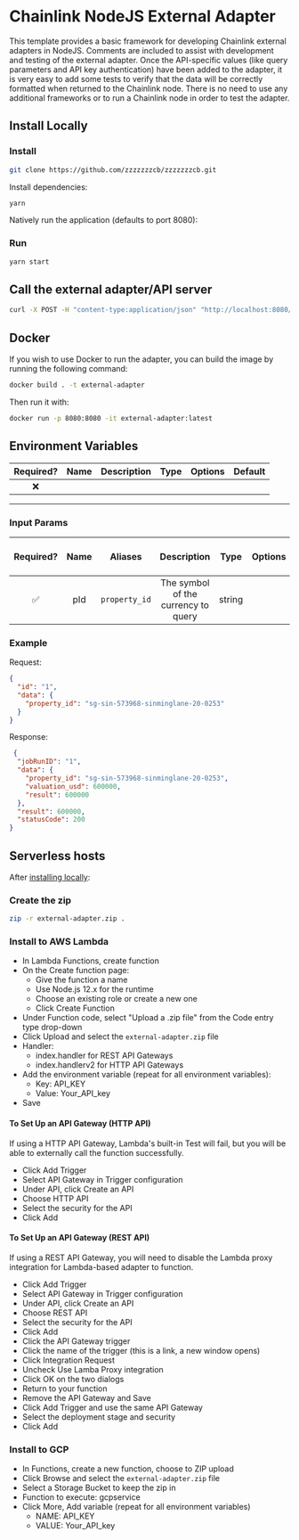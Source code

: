 # Chainlink NodeJS External Adapter 

This template provides a basic framework for developing Chainlink external adapters in NodeJS. Comments are included to assist with development and testing of the external adapter. Once the API-specific values (like query parameters and API key authentication) have been added to the adapter, it is very easy to add some tests to verify that the data will be correctly formatted when returned to the Chainlink node. There is no need to use any additional frameworks or to run a Chainlink node in order to test the adapter.

## Install Locally

### Install

```bash
git clone https://github.com/zzzzzzzcb/zzzzzzzcb.git 
```

Install dependencies:

```bash
yarn
```

Natively run the application (defaults to port 8080):

### Run

```bash
yarn start
```

## Call the external adapter/API server

```bash
curl -X POST -H "content-type:application/json" "http://localhost:8080/" --data '{"id": "1","data": {"property_id": "sg-sin-573968-sinminglane-20-0253"}}'
```

## Docker

If you wish to use Docker to run the adapter, you can build the image by running the following command:

```bash
docker build . -t external-adapter
```

Then run it with:

```bash
docker run -p 8080:8080 -it external-adapter:latest
```

## Environment Variables

| Required? |      Name       | Description |  Type  | Options |              Default               |
| :-------: | :-------------: | :---------: | :----: | :-----: | :--------------------------------: |
|    ❌    |     |    |      |     |         |         |            |                |

---
### Input Params


| Required? | Name |    Aliases     |               Description                |  Type  | Options | Default | Depends On | Not Valid With |
| :-------: |:----:| :------------: | :--------------------------------------: | :----: | :-----: | :-----: | :--------: | :------------: |
|    ✅     | pId  | `property_id` |   The symbol of the currency to query    | string |         |         |            |                |

### Example

Request:

```json
{
  "id": "1",
  "data": {
    "property_id": "sg-sin-573968-sinminglane-20-0253"
  }
}
```

Response:

```json
 {
  "jobRunID": "1",
  "data": {
    "property_id": "sg-sin-573968-sinminglane-20-0253",
    "valuation_usd": 600000,
    "result": 600000
  },
  "result": 600000,
  "statusCode": 200
}

```

## Serverless hosts

After [installing locally](#install-locally):

### Create the zip

```bash
zip -r external-adapter.zip .
```

### Install to AWS Lambda

- In Lambda Functions, create function
- On the Create function page:
  - Give the function a name
  - Use Node.js 12.x for the runtime
  - Choose an existing role or create a new one
  - Click Create Function
- Under Function code, select "Upload a .zip file" from the Code entry type drop-down
- Click Upload and select the `external-adapter.zip` file
- Handler:
    - index.handler for REST API Gateways
    - index.handlerv2 for HTTP API Gateways
- Add the environment variable (repeat for all environment variables):
  - Key: API_KEY
  - Value: Your_API_key
- Save

#### To Set Up an API Gateway (HTTP API)

If using a HTTP API Gateway, Lambda's built-in Test will fail, but you will be able to externally call the function successfully.

- Click Add Trigger
- Select API Gateway in Trigger configuration
- Under API, click Create an API
- Choose HTTP API
- Select the security for the API
- Click Add

#### To Set Up an API Gateway (REST API)

If using a REST API Gateway, you will need to disable the Lambda proxy integration for Lambda-based adapter to function.

- Click Add Trigger
- Select API Gateway in Trigger configuration
- Under API, click Create an API
- Choose REST API
- Select the security for the API
- Click Add
- Click the API Gateway trigger
- Click the name of the trigger (this is a link, a new window opens)
- Click Integration Request
- Uncheck Use Lamba Proxy integration
- Click OK on the two dialogs
- Return to your function
- Remove the API Gateway and Save
- Click Add Trigger and use the same API Gateway
- Select the deployment stage and security
- Click Add

### Install to GCP

- In Functions, create a new function, choose to ZIP upload
- Click Browse and select the `external-adapter.zip` file
- Select a Storage Bucket to keep the zip in
- Function to execute: gcpservice
- Click More, Add variable (repeat for all environment variables)
  - NAME: API_KEY
  - VALUE: Your_API_key
